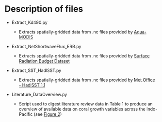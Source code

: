 # Description of files 

* Extract_Kd490.py
  * Extracts spatially-gridded data from .nc files provided by [Aqua-MODIS](https://oceancolor.gsfc.nasa.gov/l3/)
  

* Extract_NetShortwaveFlux_ERB.py
  * Extracts spatially-gridded data from .nc files provided by [Surface Radiation Budget Dataset](https://cds.climate.copernicus.eu/cdsapp#!/dataset/satellite-surface-radiation-budget?tab=overview)


* Extract_SST_HadlSST.py
  * Extracts spatially-gridded data from .nc files provided by [Met Office - HadISST 1.1](https://www.metoffice.gov.uk/hadobs/hadisst/)


* Literature_DataOverview.py
  * Script used to digest literature review data in Table 1 to produce an overview of available data on coral growth variables across the Indo-Pacific (see  [Figure 2](https://github.com/LeoBertiniNHM/CoralTriangle_SST_Reconstructions/blob/7e5ab7c28a1ffc6cbce839b29c1a128055d45192/Figures/Fig2_Literature_Analyses.png]))